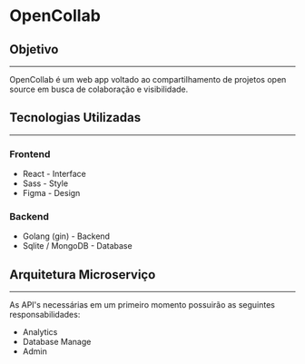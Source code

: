 # OpenCollab

## Objetivo
---
OpenCollab é um web app voltado ao compartilhamento de projetos open source em busca de colaboração e visibilidade.
## Tecnologias Utilizadas
---
### Frontend
- React - Interface
- Sass - Style
- Figma - Design
### Backend
- Golang (gin) - Backend
- Sqlite / MongoDB - Database
## Arquitetura Microserviço
---
As API's necessárias em um primeiro momento possuirão as seguintes responsabilidades:
- Analytics
- Database Manage
- Admin
